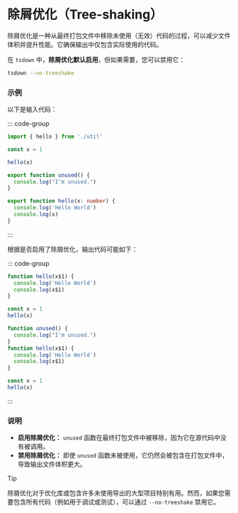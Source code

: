 # 除屑优化（Tree-shaking）

除屑优化是一种从最终打包文件中移除未使用（无效）代码的过程，可以减少文件体积并提升性能。它确保输出中仅包含实际使用的代码。

在 `tsdown` 中，**除屑优化默认启用**，但如果需要，您可以禁用它：

```bash
tsdown --no-treeshake
```

### 示例

以下是输入代码：

::: code-group

```ts [src/index.ts]
import { hello } from './util'

const x = 1

hello(x)
```

```ts [src/util.ts]
export function unused() {
  console.log("I'm unused.")
}

export function hello(x: number) {
  console.log('Hello World')
  console.log(x)
}
```

:::

根据是否启用了除屑优化，输出代码可能如下：

::: code-group

```js [dist/index.mjs (启用除屑优化)]
function hello(x$1) {
  console.log('Hello World')
  console.log(x$1)
}

const x = 1
hello(x)
```

```js [dist/index.mjs (禁用除屑优化)]
function unused() {
  console.log("I'm unused.")
}
function hello(x$1) {
  console.log('Hello World')
  console.log(x$1)
}

const x = 1
hello(x)
```

:::

### 说明

- **启用除屑优化：** `unused` 函数在最终打包文件中被移除，因为它在源代码中没有被调用。
- **禁用除屑优化：** 即使 `unused` 函数未被使用，它仍然会被包含在打包文件中，导致输出文件体积更大。

> [!TIP]
> 除屑优化对于优化库或包含许多未使用导出的大型项目特别有用。然而，如果您需要包含所有代码（例如用于调试或测试），可以通过 `--no-treeshake` 禁用它。
